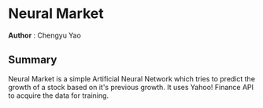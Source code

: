 Neural Market
=============
**Author** : Chengyu Yao

Summary
-------------
Neural Market is a simple Artificial Neural Network which tries to predict the growth of a stock based on it's previous growth. It uses Yahoo! Finance API to acquire the data for training.
